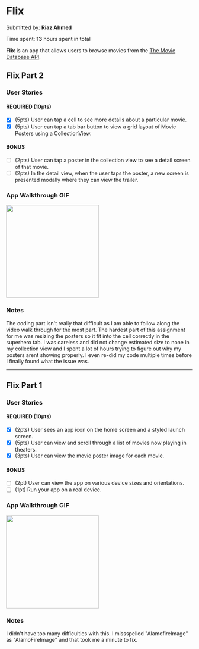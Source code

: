 
# Flix
Submitted by: **Riaz Ahmed**

Time spent: **13** hours spent in total

**Flix** is an app that allows users to browse movies from the [The Movie Database API](http://docs.themoviedb.apiary.io/#).

## Flix Part 2

### User Stories

#### REQUIRED (10pts)
- [x] (5pts) User can tap a cell to see more details about a particular movie.
- [x] (5pts) User can tap a tab bar button to view a grid layout of Movie Posters using a CollectionView.

#### BONUS
- [ ] (2pts) User can tap a poster in the collection view to see a detail screen of that movie.
- [ ] (2pts) In the detail view, when the user taps the poster, a new screen is presented modally where they can view the trailer.

### App Walkthrough GIF

<img src="https://media.giphy.com/media/CVe3UMdueMJuRfNFQU/giphy.gif" width=250><br>

### Notes
The coding part isn't really that difficult as I am able to follow along the video walk through for the most part. The hardest part of this assignment for me was resizing the posters so it fit into the cell correctly in the superhero tab. I was careless and did not change estimated size to none in my collection view and I spent a lot of hours trying to figure out why my posters arent showing properly. I even re-did my code multiple times before I finally found what the issue was.

---

## Flix Part 1

### User Stories

#### REQUIRED (10pts)
- [x] (2pts) User sees an app icon on the home screen and a styled launch screen.
- [x] (5pts) User can view and scroll through a list of movies now playing in theaters.
- [x] (3pts) User can view the movie poster image for each movie.

#### BONUS
- [ ] (2pt) User can view the app on various device sizes and orientations.
- [ ] (1pt) Run your app on a real device.

### App Walkthrough GIF

<img src="https://media.giphy.com/media/mwZvDB6FZbuXKqycqG/giphy.gif" width=250><br>

### Notes
I didn't have too many difficulties with this. I missspelled "AlamofireImage" as "AlamoFireImage" and that took me a minute to fix.
